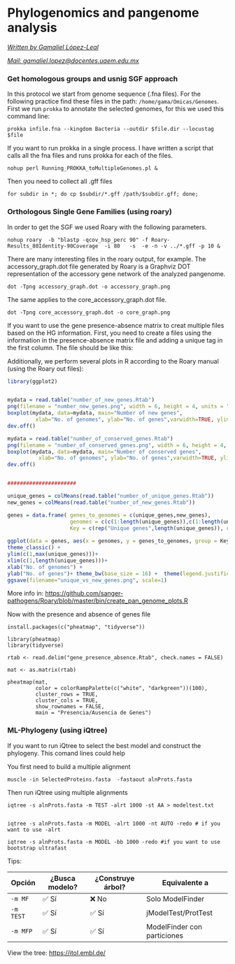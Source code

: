 # **Phylogenomics and pangenome analysis**



*<u>Written by  Gamaliel López-Leal</u>*

*<u>Mail: gamaliel.lopez@docentes.uaem.edu.mx</u>*



### Get homologous groups and usnig SGF approach

In this protocol we start from genome sequence (.fna files). For the following practice find these files in the path: `/home/gama/Omicas/Genomes`. First we run `prokka` to annotate the selected genomes, for this we used this command line:

```
prokka infile.fna --kingdom Bacteria --outdir $file.dir --locustag $file
```

If you want to run prokka in a single process. I have written a script that calls all the fna files and runs prokka for each of the files.

```
nohup perl Running_PROKKA_toMultipleGenomes.pl &
```

Then you need to collect all .gff files

```
for subdir in *; do cp $subdir/*.gff /path/$subdir.gff; done;
```

### Orthologous Single Gene Families (using roary)

In order to get the SGF we used Roary with the following parameters.

```
nohup roary  -b "blastp -qcov_hsp_perc 90" -f Roary-Results_80Identity-90Coverage  -i 80   -s  -e -n -v ../*.gff -p 10 &
```

There are many interesting files in the roary output, for example. The accessory_graph.dot file generated by Roary is a Graphviz DOT representation of the accessory gene network of the analyzed pangenome.

```
dot -Tpng accessory_graph.dot -o accessory_graph.png
```

The same applies to the core_accessory_graph.dot file.

```
dot -Tpng core_accessory_graph.dot -o core_graph.png
```


If you want to use the gene presence-absence matrix to creat multiple files based on the HG information. First, you need to create a files using the information in the presence-absence matrix file and adding a unique tag in the first column. The file should be like this:


Additionally, we perform several plots in R according to the Roary manual (using the Roary out files):

```R
library(ggplot2)


mydata = read.table("number_of_new_genes.Rtab")
png(filename = "number_new_genes.png", width = 6, height = 4, units = "in", res = 300)
boxplot(mydata, data=mydata, main="Number of new genes",
         xlab="No. of genomes", ylab="No. of genes",varwidth=TRUE, ylim=c(0,max(mydata)), outline=FALSE)
dev.off()

mydata = read.table("number_of_conserved_genes.Rtab")
png(filename = "number_of_conserved_genes.png", width = 6, height = 4, units = "in", res = 300)
boxplot(mydata, data=mydata, main="Number of conserved genes",
          xlab="No. of genomes", ylab="No. of genes",varwidth=TRUE, ylim=c(0,max(mydata)), outline=FALSE)
dev.off()


######################

unique_genes = colMeans(read.table("number_of_unique_genes.Rtab"))
new_genes = colMeans(read.table("number_of_new_genes.Rtab"))

genes = data.frame( genes_to_genomes = c(unique_genes,new_genes),
                    genomes = c(c(1:length(unique_genes)),c(1:length(unique_genes))),
                    Key = c(rep("Unique genes",length(unique_genes)), rep("New genes",length(new_genes))) )
                    
ggplot(data = genes, aes(x = genomes, y = genes_to_genomes, group = Key, linetype=Key)) +geom_line()+
theme_classic() +
ylim(c(1,max(unique_genes)))+
xlim(c(1,length(unique_genes)))+
xlab("No. of genomes") +
ylab("No. of genes")+ theme_bw(base_size = 16) +  theme(legend.justification=c(1,1),legend.position=c(1,1))
ggsave(filename="unique_vs_new_genes.png", scale=1)
```

More info in: https://github.com/sanger-pathogens/Roary/blob/master/bin/create_pan_genome_plots.R


Now with the presence and absence of genes file
```
install.packages(c("pheatmap", "tidyverse"))

library(pheatmap)
library(tidyverse)

rtab <- read.delim("gene_presence_absence.Rtab", check.names = FALSE)

mat <- as.matrix(rtab)

pheatmap(mat,
         color = colorRampPalette(c("white", "darkgreen"))(100),
         cluster_rows = TRUE,
         cluster_cols = TRUE,
         show_rownames = FALSE,
         main = "Presencia/Ausencia de Genes")

```

### ML-Phylogeny (using iQtree)

If you want to run iQtree to select the best model and construct the phylogeny. This comand lines could help



You first need to build a multiple alignment

```
muscle -in SelectedProteins.fasta  -fastaout alnProts.fasta
```

Then run iQtree using multiple alignments

```
iqtree -s alnProts.fasta -m TEST -alrt 1000 -st AA > modeltest.txt


iqtree -s alnProts.fasta -m MODEL -alrt 1000 -nt AUTO -redo # if you want to use -alrt

iqtree -s alnProts.fasta -m MODEL -bb 1000 -redo #if you want to use bootstrap ultrafast

```



Tips:

| Opción    | ¿Busca modelo? | ¿Construye árbol? | Equivalente a               |
| --------- | -------------- | ----------------- | --------------------------- |
| `-m MF`   | ✅ Sí           | ❌ No              | Solo ModelFinder            |
| `-m TEST` | ✅ Sí           | ✅ Sí              | jModelTest/ProtTest         |
| `-m MFP`  | ✅ Sí           | ✅ Sí              | ModelFinder con particiones |




View the tree: https://itol.embl.de/




























